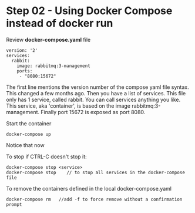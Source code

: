 # Step 02 - Using Docker Compose instead of docker run

Review **docker-compose.yaml** file

    version: '2'
    services:
      rabbit:
        image: rabbitmq:3-management
        ports:
         - "8080:15672"

The first line mentions the version number of the compose yaml file syntax. This changed a few months ago. Then you have a list of services. This file only has 1 service, called rabbit. You can call services anything you like. This service, aka 'container', is based on the image rabbitmq:3-management. Finally port 15672 is exposed as port 8080.

Start the container

    docker-compose up

Notice that now

To stop if CTRL-C doesn't stop it:

    docker-compose stop <service>
    docker-compose stop    // to stop all services in the docker-compose file

To remove the containers defined in the local docker-compose.yaml

    docker-compose rm   //add -f to force remove without a confirmation prompt




